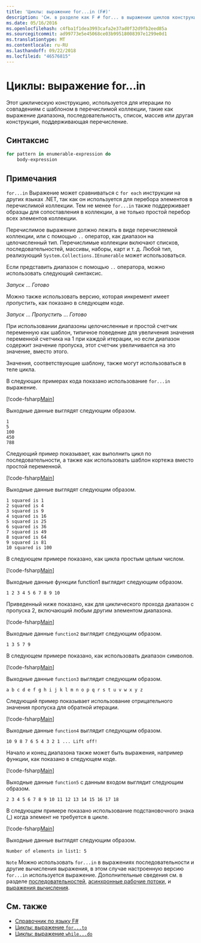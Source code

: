 ```yaml
---
title: 'Циклы: выражение for...in (F#)'
description: 'См. в разделе как F # for... в выражении циклов конструкция используется для итерации по совпадениям с шаблоном в перечислимой коллекции.'
ms.date: 05/16/2016
ms.openlocfilehash: c4fba1f1dea3993cafa2e37ad0f32d9fb2eed85a
ms.sourcegitcommit: ad99773e5e45068ce03b99518008397e1299e0d1
ms.translationtype: MT
ms.contentlocale: ru-RU
ms.lasthandoff: 09/22/2018
ms.locfileid: "46576815"
---
```

# <a name="loops-forin-expression"></a>Циклы: выражение for...in

Этот циклическую конструкцию, используется для итерации по совпадениям с шаблоном в перечислимой коллекции, такие как выражение диапазона, последовательность, список, массив или другая конструкция, поддерживающая перечисление.

## <a name="syntax"></a>Синтаксис

```fsharp
for pattern in enumerable-expression do
    body-expression
```

## <a name="remarks"></a>Примечания

`for...in` Выражение может сравниваться с `for each` инструкции на других языках .NET, так как он используется для перебора элементов в перечислимой коллекции. Тем не менее `for...in` также поддерживает образцы для сопоставления в коллекции, а не только простой перебор всех элементов коллекции.

Перечислимое выражение должно лежать в виде перечисляемой коллекции, или с помощью `..` оператор, как диапазон на целочисленный тип. Перечислимые коллекции включают списков, последовательностей, массивы, наборы, карт и т. д. Любой тип, реализующий `System.Collections.IEnumerable` может использоваться.

Если представить диапазон с помощью `..` оператора, можно использовать следующий синтаксис.

*Запуск* ... *Готово*

Можно также использовать версию, которая инкремент имеет *пропустить*, как показано в следующем коде.

*Запуск* ... *Пропустить* ... *Готово*

При использовании диапазоны целочисленные и простой счетчик переменную как шаблон, типичное поведение для увеличения значения переменной счетчика на 1 при каждой итерации, но если диапазон содержит значение пропуска, этот счетчик увеличивается на это значение, вместо этого.

Значения, соответствующие шаблону, также могут использоваться в теле цикла.

В следующих примерах кода показано использование `for...in` выражение.

[!code-fsharp[Main](../../../samples/snippets/fsharp/lang-ref-2/snippet5201.fs)]

Выходные данные выглядят следующим образом.

```
1
5
100
450
788
```

Следующий пример показывает, как выполнить цикл по последовательности, а также как использовать шаблон кортежа вместо простой переменной.

[!code-fsharp[Main](../../../samples/snippets/fsharp/lang-ref-2/snippet5202.fs)]

Выходные данные выглядят следующим образом.

```
1 squared is 1
2 squared is 4
3 squared is 9
4 squared is 16
5 squared is 25
6 squared is 36
7 squared is 49
8 squared is 64
9 squared is 81
10 squared is 100
```

В следующем примере показано, как цикла простым целым числом.

[!code-fsharp[Main](../../../samples/snippets/fsharp/lang-ref-2/snippet5203.fs)]

Выходные данные функции function1 выглядит следующим образом.

```
1 2 3 4 5 6 7 8 9 10
```

Приведенный ниже показано, как для циклического прохода диапазон с пропуска 2, включающий любым другим элементом диапазона.

[!code-fsharp[Main](../../../samples/snippets/fsharp/lang-ref-2/snippet5204.fs)]

Выходные данные `function2` выглядит следующим образом.

```
1 3 5 7 9
```

В следующем примере показано, как использовать диапазон символов.

[!code-fsharp[Main](../../../samples/snippets/fsharp/lang-ref-2/snippet5205.fs)]

Выходные данные `function3` выглядит следующим образом.

```
a b c d e f g h i j k l m n o p q r s t u v w x y z
```

Следующий пример показывает использование отрицательного значения пропуска для обратной итерации.

[!code-fsharp[Main](../../../samples/snippets/fsharp/lang-ref-2/snippet5208.fs)]

Выходные данные `function4` выглядит следующим образом.

```
10 9 8 7 6 5 4 3 2 1 ... Lift off!
```

Начало и конец диапазона также может быть выражения, например функции, как показано в следующем коде.

[!code-fsharp[Main](../../../samples/snippets/fsharp/lang-ref-2/snippet5206.fs)]

Выходные данные `function5` с данным входом выглядит следующим образом.

```
2 3 4 5 6 7 8 9 10 11 12 13 14 15 16 17 18
```

В следующем примере показано использование подстановочного знака (\_) когда элемент не требуется в цикле.

[!code-fsharp[Main](../../../samples/snippets/fsharp/lang-ref-2/snippet5207.fs)]

Выходные данные выглядят следующим образом.

```
Number of elements in list1: 5
```

`Note` Можно использовать `for...in` в выражениях последовательности и другие вычисления выражения, в этом случае настроенную версию `for...in` используется выражение. Дополнительные сведения см. в разделе [последовательностей](sequences.md), [асинхронные рабочие потоки](asynchronous-workflows.md), и [выражения вычисления](computation-expressions.md).

## <a name="see-also"></a>См. также

- [Справочник по языку F#](index.md)
- [Циклы: выражение `for...to`](loops-for-to-expression.md)
- [Циклы: выражение `while...do`](loops-while-do-expression.md)
